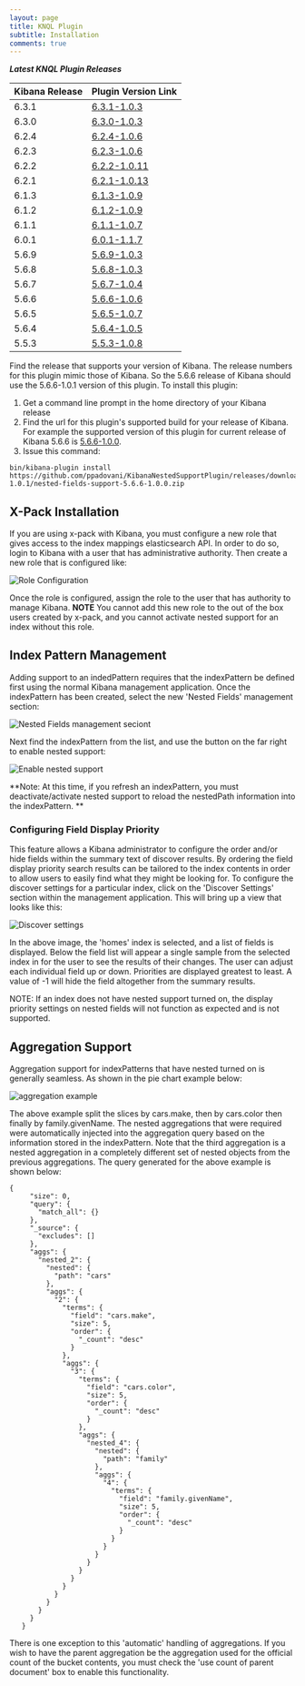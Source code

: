```yaml
---
layout: page
title: KNQL Plugin
subtitle: Installation
comments: true
---
```


***Latest KNQL Plugin Releases***
<div class="datatable-begin"></div>

|Kibana Release|Plugin Version Link|
|-------|-------|
|6.3.1|[6.3.1-1.0.3](https://github.com/ppadovani/KibanaNestedSupportPlugin/releases/download/6.3.1-1.0.3/nested-fields-support-6.3.1-1.0.3.zip)|
|6.3.0|[6.3.0-1.0.3](https://github.com/ppadovani/KibanaNestedSupportPlugin/releases/download/6.3.0-1.0.3/nested-fields-support-6.3.0-1.0.3.zip)|
|6.2.4|[6.2.4-1.0.6](https://github.com/ppadovani/KibanaNestedSupportPlugin/releases/download/6.2.4-1.0.6/nested-fields-support-6.2.4-1.0.6.zip)|
|6.2.3|[6.2.3-1.0.6](https://github.com/ppadovani/KibanaNestedSupportPlugin/releases/download/6.2.3-1.0.6/nested-fields-support-6.2.3-1.0.6.zip)|
|6.2.2|[6.2.2-1.0.11](https://github.com/ppadovani/KibanaNestedSupportPlugin/releases/download/6.2.2-1.0.11/nested-fields-support-6.2.2-1.0.11.zip)|
|6.2.1|[6.2.1-1.0.13](https://github.com/ppadovani/KibanaNestedSupportPlugin/releases/download/6.2.1-1.0.13/nested-fields-support-6.2.1-1.0.13.zip)|
|6.1.3|[6.1.3-1.0.9](https://github.com/ppadovani/KibanaNestedSupportPlugin/releases/download/6.1.3-1.0.9/nested-fields-support-6.1.3-1.0.9.zip)|
|6.1.2|[6.1.2-1.0.9](https://github.com/ppadovani/KibanaNestedSupportPlugin/releases/download/6.1.2-1.0.9/nested-fields-support-6.1.2-1.0.9.zip)|
|6.1.1|[6.1.1-1.0.7](https://github.com/ppadovani/KibanaNestedSupportPlugin/releases/download/6.1.1-1.0.7/nested-fields-support-6.1.1-1.0.7.zip)|
|6.0.1|[6.0.1-1.1.7](https://github.com/ppadovani/KibanaNestedSupportPlugin/releases/download/6.0.1-1.1.7/nested-fields-support-6.0.1-1.1.7.zip)|
|5.6.9|[5.6.9-1.0.3](https://github.com/ppadovani/KibanaNestedSupportPlugin/releases/download/5.6.9-1.0.3/nested-fields-support-5.6.9-1.0.3.zip)|
|5.6.8|[5.6.8-1.0.3](https://github.com/ppadovani/KibanaNestedSupportPlugin/releases/download/5.6.8-1.0.3/nested-fields-support-5.6.8-1.0.3.zip)|
|5.6.7|[5.6.7-1.0.4](https://github.com/ppadovani/KibanaNestedSupportPlugin/releases/download/5.6.7-1.0.4/nested-fields-support-5.6.7-1.0.4.zip)|
|5.6.6|[5.6.6-1.0.6](https://github.com/ppadovani/KibanaNestedSupportPlugin/releases/download/5.6.6-1.0.6/nested-fields-support-5.6.6-1.0.6.zip)|
|5.6.5|[5.6.5-1.0.7](https://github.com/ppadovani/KibanaNestedSupportPlugin/releases/download/5.6.5-1.0.7/nested-fields-support-5.6.5-1.0.7.zip)|
|5.6.4|[5.6.4-1.0.5](https://github.com/ppadovani/KibanaNestedSupportPlugin/releases/download/5.6.4-1.0.5/nested-fields-support-5.6.4-1.0.5.zip)|
|5.5.3|[5.5.3-1.0.8](https://github.com/ppadovani/KibanaNestedSupportPlugin/releases/download/5.5.3-1.0.8/nested-fields-support-5.5.3-1.0.8.zip)|

<div class="datatable-end"></div>

Find the release that supports your version of Kibana. The release numbers for this plugin mimic those of Kibana. 
So the 5.6.6 release of Kibana should use the 5.6.6-1.0.1 version of this plugin. 
To install this plugin:

1. Get a command line prompt in the home directory of your Kibana release
2. Find the url for this plugin's supported build for your release of Kibana. 
  For example the supported version of this plugin for current release of 
  Kibana 5.6.6 is [5.6.6-1.0.0](https://github.com/ppadovani/KibanaNestedSupportPlugin/releases/download/5.6.6-1.0.1/nested-fields-support-5.6.6-1.0.0.zip).
3. Issue this command: 
  ~~~
  bin/kibana-plugin install https://github.com/ppadovani/KibanaNestedSupportPlugin/releases/download/5.6.6-1.0.1/nested-fields-support-5.6.6-1.0.0.zip
  ~~~

## X-Pack Installation ##

If you are using x-pack with Kibana, you must configure a new role that gives access 
to the index mappings elasticsearch API. In order to do so, login to Kibana with a
user that has administrative authority. Then create a new role that is configured
like:

![Role Configuration](img/role-configuration.png)

Once the role is configured, assign the role to the user that has authority to
manage Kibana. **NOTE** You cannot add this new role to the out of the box users
created by x-pack, and you cannot activate nested support for an index without 
this role.

## Index Pattern Management ##

Adding support to an indedPattern requires that the indexPattern be defined first using the normal Kibana management
application. Once the indexPattern has been created, select the new 'Nested Fields' management section:

![Nested Fields management seciont](img/nested-management.png)

Next find the indexPattern from the list, and use the button on the far right to enable nested support:

![Enable nested support](img/activate-nested.png)

**Note: At this time, if you refresh an indexPattern, you must deactivate/activate nested support to reload the 
nestedPath information into the indexPattern. **

### Configuring Field Display Priority ###

This feature allows a Kibana administrator to configure the order and/or hide fields within the summary text
of discover results. By ordering the field display priority search results can be tailored to the
index contents in order to allow users to easily find what they might be looking for. To configure the 
discover settings for a particular index, click on the 'Discover Settings' section within the management application.
This will bring up a view that looks like this:

![Discover settings](img/discover-settings.png)

In the above image, the 'homes' index is selected, and a list of fields is displayed. Below the field list
will appear a single sample from the selected index in for the user to see the results of their
changes. The user can adjust each individual field up or down. Priorities are displayed greatest to least.
A value of -1 will hide the field altogether from the summary results.

NOTE: If an index does not have nested support turned on, the display priority settings on nested fields
will not function as expected and is not supported.

## Aggregation Support ##

Aggregation support for indexPatterns that have nested turned on is generally seamless. As shown in the pie chart
example below:

![aggregation example](img/aggregation-example.png)

The above example split the slices by cars.make, then by cars.color then finally by family.givenName. The nested 
aggregations that were required were automatically injected into the aggregation query based on the information
stored in the indexPattern. Note that the third aggregation is a nested aggregation in a completely different
set of nested objects from the previous aggregations. The query generated for the above example is shown below:

~~~
{
     "size": 0,
     "query": {
       "match_all": {}
     },
     "_source": {
       "excludes": []
     },
     "aggs": {
       "nested_2": {
         "nested": {
           "path": "cars"
         },
         "aggs": {
           "2": {
             "terms": {
               "field": "cars.make",
               "size": 5,
               "order": {
                 "_count": "desc"
               }
             },
             "aggs": {
               "3": {
                 "terms": {
                   "field": "cars.color",
                   "size": 5,
                   "order": {
                     "_count": "desc"
                   }
                 },
                 "aggs": {
                   "nested_4": {
                     "nested": {
                       "path": "family"
                     },
                     "aggs": {
                       "4": {
                         "terms": {
                           "field": "family.givenName",
                           "size": 5,
                           "order": {
                             "_count": "desc"
                           }
                         }
                       }
                     }
                   }
                 }
               }
             }
           }
         }
       }
     }
   }
   ~~~

There is one exception to this 'automatic' handling of aggregations. If you wish to have the parent aggregation be the
aggregation used for the official count of the bucket contents, you must check the 'use count of parent document' box
to enable this functionality.
